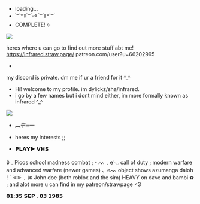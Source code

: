 - loading...
- ︶꒷꒦︶🗝 ︶꒦꒷︶
- COMPLETE! ꍈ

<img src="https://media.discordapp.net/attachments/1229364376574623756/1274453935775682570/66ea6d6884b681b2c7f14913f0a02058.png?ex=66c24f38&is=66c0fdb8&hm=e293c967565d5ec861e7417077c030da6c1b3abfa079529a3d35927d4b4a3fad&=&format=webp&quality=lossless&width=844&height=475"/>


heres where u can go to find out more stuff abt me! 
https://infrared.straw.page/
patreon.com/user?u=66202995

-

my discord is private. dm me if ur a friend for it ^_^

- Hi! welcome to my profile. im dylickz/sha/infrared.
- i go by a few names but i dont mind either, im more formally known as infrared ^_^

<img src="[https://i1.sndcdn.com/avatars-VPe8pbcwqUQq95yx-8KV1Uw-t240x240.jpg](https://i.pinimg.com/564x/66/ea/6d/66ea6d6884b681b2c7f14913f0a02058.jpg)"/>


- ︻デ═一

- heres my interests ;;
- 𝗣𝗟𝗔𝗬▶                             𝗩𝗛𝗦

ꐑ﹒Picos school
madness combat ; -
ᨓ﹒e𓂅 call of duty ; modern warfare and advanced warfare (newer games)
、eᨓ object shows
azumanga daioh ! `
 ⚞⚟﹒⌘ John doe (both roblox and the sim)
HEAVY on dave and bambi ✿ ;
and alot more u can find in my patreon/strawpage <3

𝟬𝟭:𝟯𝟱
𝗦𝗘𝗣 .   𝟬𝟯  𝟭𝟵𝟴𝟱


